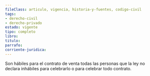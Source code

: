 ```yaml
---
fileClass: articulo, vigencia, historia-y-fuentes, codigo-civil
tags:
- derecho-civil
- derecho-privado
estado: vigente
tipo: completo
libro:
titulo:
parrafo:
corriente-juridica:
---
```

Son hábiles para el contrato de venta todas las personas que la ley no declara inhábiles para celebrarlo o para celebrar todo contrato.